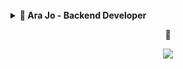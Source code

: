 <br />
<details>
  <summary><b>🎁 Ara Jo  -  Backend Developer</b></summary>
<br />

  <p> 주니어 백엔드 개발자입니다. <b>함께 일하고 싶은 개발자</b>가 되고 싶습니다.</p>
  <p>코드를 좀 더 깔끔하고 효율적으로 작성하기 위해 고민하고, 협업을 위한 커뮤니케이션을 위해 노력하고,</p>
  <p>1일 1커밋을 하며 부지런히 공부하고 있습니다.</p>
  <br>
  <p><img src="https://img.shields.io/badge/Java-007396?style=flat-square&logo=Java&logoColor=white"/> <img src="https://img.shields.io/badge/Python-3766AB?style=flat-square&logo=Python&logoColor=white"/>
  <img src="https://img.shields.io/badge/HTML5-E34F26?style=flat-square&logo=HTML5&logoColor=white"/> <img src="https://img.shields.io/badge/CSS-1572B6?style=flat-square&logo=CSS3&logoColor=white"/> <img src="https://img.shields.io/badge/JavaScript-F7DF1E?style=flat-square&logo=JavaScript&logoColor=white"/>
  <img src="https://img.shields.io/badge/Spring-6DB33F?style=flat-square&logo=Spring&logoColor=white"/> <img src="https://img.shields.io/badge/Django-092E20?style=flat-square&logo=Django&logoColor=white"/>
  <img src="https://img.shields.io/badge/Docker-2496ED?style=flat-square&logo=Docker&logoColor=white"/> <img src="https://img.shields.io/badge/TravisCI-3EAAAF?style=flat-square&logo=TravisCI&logoColor=white"/> <img src="https://img.shields.io/badge/Heroku-430098?style=flat-square&logo=Heroku&logoColor=white"/></p>
  </br>
</details>
<p align="center">
🔔
</p>
<p align="center">
<a href="https://hits.seeyoufarm.com"><img src="https://hits.seeyoufarm.com/api/count/incr/badge.svg?url=https%3A%2F%2Fgithub.com%2Farajo-hub&count_bg=%2300AAD1&title_bg=%23001460&icon=&icon_color=%23E7E7E7&title=hits&edge_flat=true"/></a>
</p>
<br>
<br>

